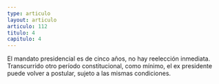 ```yaml
---
type: articulo
layout: articulo
articulo: 112
titulo: 4
capitulo: 4
---
```

El mandato presidencial es de cinco años, no hay reelección inmediata. Transcurrido otro período constitucional, como mínimo, el ex presidente puede volver a postular, sujeto a las mismas condiciones.